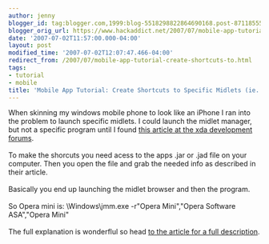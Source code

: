 ```yaml
---
author: jenny
blogger_id: tag:blogger.com,1999:blog-5518298822864690168.post-8711855552048983216
blogger_orig_url: https://www.hackaddict.net/2007/07/mobile-app-tutorial-create-shortcuts-to.html
date: '2007-07-02T11:57:00.000-04:00'
layout: post
modified_time: '2007-07-02T12:07:47.466-04:00'
redirect_from: /2007/07/mobile-app-tutorial-create-shortcuts-to.html
tags:
- tutorial
- mobile
title: 'Mobile App Tutorial: Create Shortcuts to Specific Midlets (ie. google mail)'
---
```


When skinning my windows mobile phone to look like an iPhone I ran into the problem to launch specific midlets.  I could launch the midlet manager, but not a specific program until I found <a href="http://forum.xda-developers.com/showthread.php?t=258141">this article at the xda development forums</a>.<br /><br />To make the shorcuts you need acess to the apps .jar or .jad file on your computer.  Then you open the file and grab the needed info as described in their article.<br /><br />Basically you end up launching the midlet browser and then the program.<b><suite><vendor><name><suite><vendor><name><n><br /></n></name></vendor></suite></name></vendor></suite></b><br />So Opera mini is: \Windows\jmm.exe -r"Opera Mini","Opera Software ASA","Opera Mini"<br /><b><suite><vendor><name><suite><vendor><name><n><br /></n></name></vendor></suite></name></vendor></suite></b>The full explanation is wonderflul so head <a href="http://forum.xda-developers.com/showthread.php?t=258141">to the article for a full description</a>.<b><br /></b>